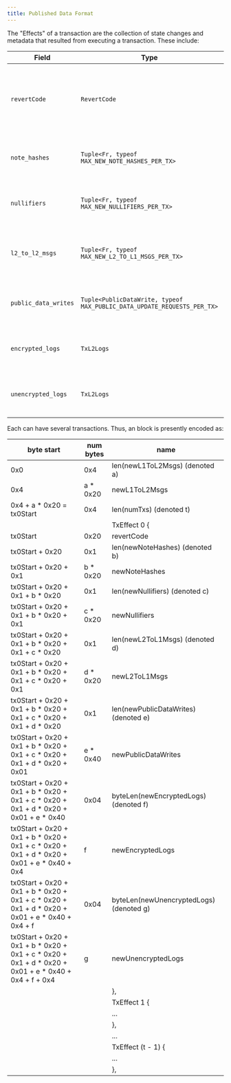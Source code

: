 ```yaml
---
title: Published Data Format
---
```


The "Effects" of a transaction are the collection of state changes and metadata that resulted from executing a transaction. These include:

| Field                | Type                                                                    | Description                                                                          |
| -------------------- | ----------------------------------------------------------------------- | ------------------------------------------------------------------------------------ |
| `revertCode`         | `RevertCode`                                                            | Indicates the reason for reverting in public application logic. 0 indicates success. |
| `note_hashes`        | `Tuple<Fr, typeof MAX_NEW_NOTE_HASHES_PER_TX>`                          | The note hashes to be inserted into the note hash tree.                              |
| `nullifiers`         | `Tuple<Fr, typeof MAX_NEW_NULLIFIERS_PER_TX>`                           | The nullifiers to be inserted into the nullifier tree.                               |
| `l2_to_l2_msgs`      | `Tuple<Fr, typeof MAX_NEW_L2_TO_L1_MSGS_PER_TX>`                        | The L2 to L1 messages to be inserted into the messagebox on L1.                      |
| `public_data_writes` | `Tuple<PublicDataWrite, typeof MAX_PUBLIC_DATA_UPDATE_REQUESTS_PER_TX>` | Public data writes to be inserted into the public data tree                          |
| `encrypted_logs`     | `TxL2Logs`                                                              | Buffers containing the emitted encrypted logs.                                       |
| `unencrypted_logs`   | `TxL2Logs`                                                              | Buffers containing the emitted unencrypted logs.                                     |

Each can have several transactions. Thus, an block is presently encoded as:

| byte start                                                                                               | num bytes | name                                    |
| -------------------------------------------------------------------------------------------------------- | --------- | --------------------------------------- |
| 0x0                                                                                                      | 0x4       | len(newL1ToL2Msgs) (denoted a)          |
| 0x4                                                                                                      | a \* 0x20 | newL1ToL2Msgs                           |
| 0x4 + a \* 0x20 = tx0Start                                                                               | 0x4       | len(numTxs) (denoted t)                 |
|                                                                                                          |           | TxEffect 0 {                            |
| tx0Start                                                                                                 | 0x20      | revertCode                              |
| tx0Start + 0x20                                                                                          | 0x1       | len(newNoteHashes) (denoted b)          |
| tx0Start + 0x20 + 0x1                                                                                    | b \* 0x20 | newNoteHashes                           |
| tx0Start + 0x20 + 0x1 + b \* 0x20                                                                        | 0x1       | len(newNullifiers) (denoted c)          |
| tx0Start + 0x20 + 0x1 + b \* 0x20 + 0x1                                                                  | c \* 0x20 | newNullifiers                           |
| tx0Start + 0x20 + 0x1 + b \* 0x20 + 0x1 + c \* 0x20                                                      | 0x1       | len(newL2ToL1Msgs) (denoted d)          |
| tx0Start + 0x20 + 0x1 + b \* 0x20 + 0x1 + c \* 0x20 + 0x1                                                | d \* 0x20 | newL2ToL1Msgs                           |
| tx0Start + 0x20 + 0x1 + b \* 0x20 + 0x1 + c \* 0x20 + 0x1 + d \* 0x20                                    | 0x1       | len(newPublicDataWrites) (denoted e)    |
| tx0Start + 0x20 + 0x1 + b \* 0x20 + 0x1 + c \* 0x20 + 0x1 + d \* 0x20 + 0x01                             | e \* 0x40 | newPublicDataWrites                     |
| tx0Start + 0x20 + 0x1 + b \* 0x20 + 0x1 + c \* 0x20 + 0x1 + d \* 0x20 + 0x01 + e \* 0x40                 | 0x04      | byteLen(newEncryptedLogs) (denoted f)   |
| tx0Start + 0x20 + 0x1 + b \* 0x20 + 0x1 + c \* 0x20 + 0x1 + d \* 0x20 + 0x01 + e \* 0x40 + 0x4           | f         | newEncryptedLogs                        |
| tx0Start + 0x20 + 0x1 + b \* 0x20 + 0x1 + c \* 0x20 + 0x1 + d \* 0x20 + 0x01 + e \* 0x40 + 0x4 + f       | 0x04      | byteLen(newUnencryptedLogs) (denoted g) |
| tx0Start + 0x20 + 0x1 + b \* 0x20 + 0x1 + c \* 0x20 + 0x1 + d \* 0x20 + 0x01 + e \* 0x40 + 0x4 + f + 0x4 | g         | newUnencryptedLogs                      |
|                                                                                                          |           | },                                      |
|                                                                                                          |           | TxEffect 1 {                            |
|                                                                                                          |           | ...                                     |
|                                                                                                          |           | },                                      |
|                                                                                                          |           | ...                                     |
|                                                                                                          |           | TxEffect (t - 1) {                      |
|                                                                                                          |           | ...                                     |
|                                                                                                          |           | },                                      |
